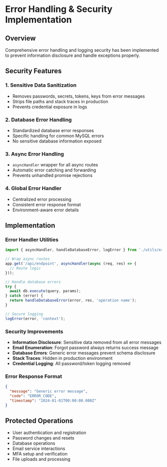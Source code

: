 # Error Handling & Security Implementation

## Overview
Comprehensive error handling and logging security has been implemented to prevent information disclosure and handle exceptions properly.

## Security Features

### 1. Sensitive Data Sanitization
- Removes passwords, secrets, tokens, keys from error messages
- Strips file paths and stack traces in production
- Prevents credential exposure in logs

### 2. Database Error Handling
- Standardized database error responses
- Specific handling for common MySQL errors
- No sensitive database information exposed

### 3. Async Error Handling
- `asyncHandler` wrapper for all async routes
- Automatic error catching and forwarding
- Prevents unhandled promise rejections

### 4. Global Error Handler
- Centralized error processing
- Consistent error response format
- Environment-aware error details

## Implementation

### Error Handler Utilities
```javascript
import { asyncHandler, handleDatabaseError, logError } from './utils/errorHandler.js';

// Wrap async routes
app.get('/api/endpoint', asyncHandler(async (req, res) => {
  // Route logic
}));

// Handle database errors
try {
  await db.execute(query, params);
} catch (error) {
  return handleDatabaseError(error, res, 'operation name');
}

// Secure logging
logError(error, 'context');
```

### Security Improvements
- **Information Disclosure**: Sensitive data removed from all error messages
- **Email Enumeration**: Forgot password always returns success message
- **Database Errors**: Generic error messages prevent schema disclosure
- **Stack Traces**: Hidden in production environment
- **Credential Logging**: All password/token logging removed

### Error Response Format
```json
{
  "message": "Generic error message",
  "code": "ERROR_CODE",
  "timestamp": "2024-01-01T00:00:00.000Z"
}
```

## Protected Operations
- User authentication and registration
- Password changes and resets
- Database operations
- Email service interactions
- MFA setup and verification
- File uploads and processing